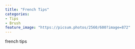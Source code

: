 ```yaml
---
title: "French Tips"
categories:
- Tips
- Brush
feature_image: "https://picsum.photos/2560/600?image=872"
---
```


french tips